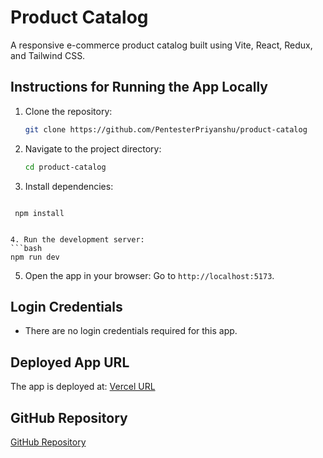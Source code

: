 # Product Catalog

A responsive e-commerce product catalog built using Vite, React, Redux, and Tailwind CSS.

## Instructions for Running the App Locally

1. Clone the repository:
   ```bash
   git clone https://github.com/PentesterPriyanshu/product-catalog
   ```

2. Navigate to the project directory:
   ```bash
   cd product-catalog
   ```

3. Install dependencies:
   ```bash
  ` npm install`
   ```

4. Run the development server:
   ```bash
   npm run dev
   ```

5. Open the app in your browser:
   Go to `http://localhost:5173`.

## Login Credentials
- There are no login credentials required for this app.

## Deployed App URL
The app is deployed at:
[Vercel URL](https://product-catalog-silk.vercel.app/)

## GitHub Repository
[GitHub Repository](https://github.com/PentesterPriyanshu/product-catalog)
